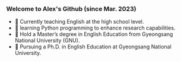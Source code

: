 ### Welcome to Alex's Github (since Mar. 2023)

- 🌳 Currently teaching English at the high school level.
- 🌳 learning Python programming to enhance research capabilities.
- 🌳 Hold a Master’s degree in English Education from Gyeongsang National University (GNU). 
- 🌳 Pursuing a Ph.D. in English Education at Gyeongsang National University.
